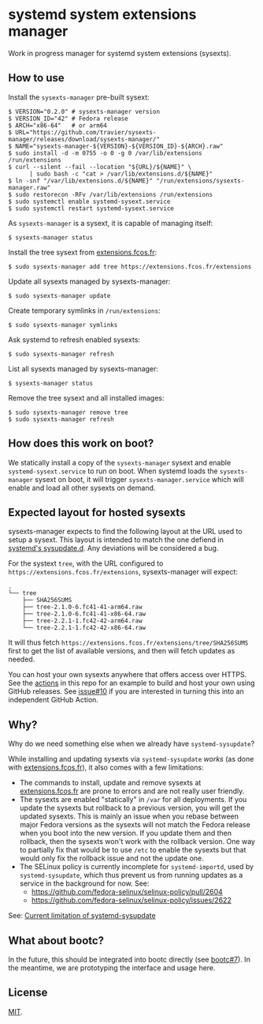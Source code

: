 # systemd system extensions manager

Work in progress manager for systemd system extensions (sysexts).

## How to use

Install the `sysexts-manager` pre-built sysext:

```
$ VERSION="0.2.0" # sysexts-manager version
$ VERSION_ID="42" # Fedora release
$ ARCH="x86-64"   # or arm64
$ URL="https://github.com/travier/sysexts-manager/releases/download/sysexts-manager/"
$ NAME="sysexts-manager-${VERSION}-${VERSION_ID}-${ARCH}.raw"
$ sudo install -d -m 0755 -o 0 -g 0 /var/lib/extensions /run/extensions
$ curl --silent --fail --location "${URL}/${NAME}" \
      | sudo bash -c "cat > /var/lib/extensions.d/${NAME}"
$ ln -snf "/var/lib/extensions.d/${NAME}" "/run/extensions/sysexts-manager.raw"
$ sudo restorecon -RFv /var/lib/extensions /run/extensions
$ sudo systemctl enable systemd-sysext.service
$ sudo systemctl restart systemd-sysext.service
```

As `sysexts-manager` is a sysext, it is capable of managing itself:

```
$ sysexts-manager status
```

Install the tree sysext from [extensions.fcos.fr](https://extensions.fcos.fr):

```
$ sudo sysexts-manager add tree https://extensions.fcos.fr/extensions
```

Update all sysexts managed by sysexts-manager:

```
$ sudo sysexts-manager update
```

Create temporary symlinks in `/run/extensions`:

```
$ sudo sysexts-manager symlinks
```

Ask systemd to refresh enabled sysexts:

```
$ sudo sysexts-manager refresh
```

List all sysexts managed by sysexts-manager:

```
$ sysexts-manager status
```

Remove the tree sysext and all installed images:

```
$ sudo sysexts-manager remove tree
$ sudo sysexts-manager refresh
```

## How does this work on boot?

We statically install a copy of the `sysexts-manager` sysext and enable
`systemd-sysext.service` to run on boot. When systemd loads the
`sysexts-manager` sysext on boot, it will trigger `sysexts-manager.service`
which will enable and load all other sysexts on demand.

## Expected layout for hosted sysexts

sysexts-manager expects to find the following layout at the URL used to
setup a sysext. This layout is intended to match the one defiend in
[systemd's sysupdate.d](https://www.freedesktop.org/software/systemd/man/latest/sysupdate.d.html).
Any deviations will be considered a bug.

For the systext `tree`, with the URL configured to
`https://extensions.fcos.fr/extensions`, sysexts-manager will expect:

```
.
└── tree
    ├── SHA256SUMS
    ├── tree-2.1.0-6.fc41-41-arm64.raw
    ├── tree-2.1.0-6.fc41-41-x86-64.raw
    ├── tree-2.2.1-1.fc42-42-arm64.raw
    └── tree-2.2.1-1.fc42-42-x86-64.raw
```

It will thus fetch `https://extensions.fcos.fr/extensions/tree/SHA256SUMS`
first to get the list of available versions, and then will fetch updates as
needed.

You can host your own sysexts anywhere that offers access over HTTPS. See the
[actions](.github/actions) in this repo for an example to build and host your
own using GitHub releases. See
[issue#10](https://github.com/travier/sysexts-manager/issues/10) if you are
interested in turning this into an independent GitHub Action.

## Why?

Why do we need something else when we already have `systemd-sysupdate`?

While installing and updating sysexts via `systemd-sysupdate` *works* (as done
with [extensions.fcos.fr](https://extensions.fcos.fr/)), it also comes with a
few limitations:
- The commands to install, update and remove sysexts at
  [extensions.fcos.fr](https://extensions.fcos.fr/) are prone to errors and are
  not really user friendly.
- The sysexts are enabled "statically" in `/var` for all deployments. If you
  update the sysexts but rollback to a previous version, you will get the
  updated sysexts. This is mainly an issue when you rebase between major Fedora
  versions as the sysexts will not match the Fedora release when you boot into
  the new version. If you update them and then rollback, then the sysexts won't
  work with the rollback version. One way to partially fix that would be to use
  `/etc` to enable the sysexts but that would only fix the rollback issue and
  not the update one.
- The SELinux policy is currently incomplete for `systemd-importd`, used by
  `systemd-sysupdate`, which thus prevent us from running updates as a service
  in the background for now. See:
  - <https://github.com/fedora-selinux/selinux-policy/pull/2604>
  - <https://github.com/fedora-selinux/selinux-policy/issues/2622>

See: [Current limitation of systemd-sysupdate](https://travier.github.io/fedora-sysexts/#current-limitation-of-systemd-sysupdate)

## What about bootc?

In the future, this should be integrated into bootc directly (see
[bootc#7](https://github.com/bootc-dev/bootc/issues/7)). In the meantime, we
are prototyping the interface and usage here.

## License

[MIT](LICENSE).
